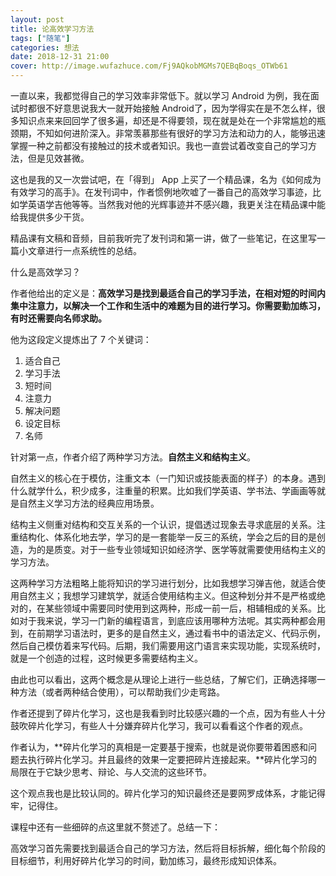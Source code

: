 ```yaml
---
layout: post
title: 论高效学习方法
tags: ["随笔"]
categories: 想法
date: 2018-12-31 21:00
cover: http://image.wufazhuce.com/Fj9AQkobMGMs7QEBqBoqs_OTWb61
---
```



一直以来，我都觉得自己的学习效率非常低下。就以学习 Android 为例，我在面试时都很不好意思说我大一就开始接触 Android了，因为学得实在是不怎么样，很多知识点来来回回学了很多遍，却还是不得要领，现在就是处在一个非常尴尬的瓶颈期，不知如何进阶深入。非常羡慕那些有很好的学习方法和动力的人，能够迅速掌握一种之前都没有接触过的技术或者知识。我也一直尝试着改变自己的学习方法，但是见效甚微。

这也是我的又一次尝试吧，在「得到」 App 上买了一个精品课，名为《如何成为有效学习的高手》。在发刊词中，作者惯例地吹嘘了一番自己的高效学习事迹，比如学英语学吉他等等。当然我对他的光辉事迹并不感兴趣，我更关注在精品课中能给我提供多少干货。

精品课有文稿和音频，目前我听完了发刊词和第一讲，做了一些笔记，在这里写一篇小文章进行一点系统性的总结。

什么是高效学习？

作者他给出的定义是：**高效学习是找到最适合自己的学习手法，在相对短的时间内集中注意力，以解决一个工作和生活中的难题为目的进行学习。你需要勤加练习，有时还需要向名师求助。**

他为这段定义提炼出了 7 个关键词：

1. 适合自己
2. 学习手法
3. 短时间
4. 注意力
5. 解决问题
6. 设定目标
7. 名师

针对第一点，作者介绍了两种学习方法。**自然主义和结构主义**。

自然主义的核心在于模仿，注重文本（一门知识或技能表面的样子）的本身。遇到什么就学什么，积少成多，注重量的积累。比如我们学英语、学书法、学画画等就是自然主义学习方法的经典应用场景。

结构主义侧重对结构和交互关系的一个认识，提倡透过现象去寻求底层的关系。注重结构化、体系化地去学，学习的是一套能举一反三的系统，学会之后的目的是创造，为的是质变。对于一些专业领域知识如经济学、医学等就需要使用结构主义的学习方法。

这两种学习方法粗略上能将知识的学习进行划分，比如我想学习弹吉他，就适合使用自然主义；我想学习建筑学，就适合使用结构主义。但这种划分并不是严格或绝对的，在某些领域中需要同时使用到这两种，形成一前一后，相辅相成的关系。比如对于我来说，学习一门新的编程语言，到底应该用哪种方法呢。其实两种都会用到，在前期学习语法时，更多的是自然主义，通过看书中的语法定义、代码示例，然后自己模仿着来写代码。后期，我们需要用这门语言来实现功能，实现系统时，就是一个创造的过程，这时候更多需要结构主义。

由此也可以看出，这两个概念是从理论上进行一些总结，了解它们，正确选择哪一种方法（或者两种结合使用），可以帮助我们少走弯路。

作者还提到了碎片化学习，这也是我看到时比较感兴趣的一个点，因为有些人十分鼓吹碎片化学习，有些人十分嫌弃碎片化学习，我可以看看这个作者的观点。

作者认为，**碎片化学习的真相是一定要基于搜索，也就是说你要带着困惑和问题去执行碎片化学习。并且最终的效果一定要把碎片连接起来。**碎片化学习的局限在于它缺少思考、辩论、与人交流的这些环节。

这个观点我也是比较认同的。碎片化学习的知识最终还是要网罗成体系，才能记得牢，记得住。

课程中还有一些细碎的点这里就不赘述了。总结一下：

高效学习首先需要找到最适合自己的学习方法，然后将目标拆解，细化每个阶段的目标细节，利用好碎片化学习的时间，勤加练习，最终形成知识体系。





